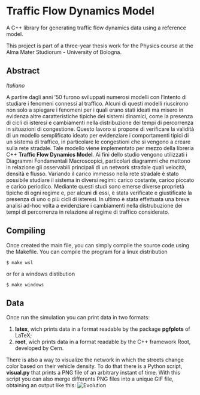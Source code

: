 # Traffic Flow Dynamics Model
A C++ library for generating traffic flow dynamics data using a reference model.

This project is part of a three-year thesis work for the Physics course at the Alma Mater Studiorum - University of Bologna.

## Abstract
*Italiano*

A partire dagli anni ’50 furono sviluppati numerosi modelli con l’intento di studiare i
fenomeni connessi al traffico. Alcuni di questi modelli riuscirono non solo a spiegare i
fenomeni per i quali erano stati ideati ma misero in evidenza altre caratteristiche tipiche
dei sistemi dinamici, come la presenza di cicli di isteresi e cambiamenti nella distribuzione
dei tempi di percorrenza in situazioni di congestione.
Questo lavoro si propone di verificare la validità di un modello semplificato ideato per
evidenziare i comportamenti tipici di un sistema di traffico, in particolare le congestioni
che si vengono a creare sulla rete stradale. Tale modello viene implementato per mezzo della libreria C++ **Traffic Flow Dynamics Model**.
Ai fini dello studio vengono utilizzati i Diagrammi Fondamentali Macroscopici, particolari
diagrammi che mettono in relazione gli osservabili principali di un network stradale quali
velocità, densità e flusso. Variando il carico immesso nella rete stradale è stato possibile
studiare il sistema in diversi regimi: carico costante, carico piccato e carico periodico.
Mediante questi studi sono emerse diverse proprietà tipiche di ogni regime e, per alcuni
di essi, è stata verificate e giustificate la presenza di uno o più cicli di isteresi. In
ultimo è stata effettuata una breve analisi ad-hoc volta a evidenziare i cambiamenti nella
distrubuzione dei tempi di percorrenza in relazione al regime di traffico considerato.

## Compiling
Once created the main file, you can simply compile the source code using the Makefile.
You can compile the program for a linux distribution

    $ make wsl

or for a windows distibution

    $ make windows

## Data
Once run the simulation you can print data in two formats:

1. **latex**, wich prints data in a format readable by the package __pgfplots__ of LaTeX;
2. **root**, wich prints data in a format readable by the C++ framework Root, developed by Cern.

There is also a way to visualize the network in which the streets change color based on their vehicle density.
To do that there is a Python script, __visual.py__ that prints a PNG file of an arbitrary instant of time.
With this script you can also merge differents PNG files into a unique GIF file, obtaining an output like this:
![Evolution](https://github.com/Grufoony/TrafficFlowDynamicsModel/blob/main/data/img/evolution.gif=100x100)